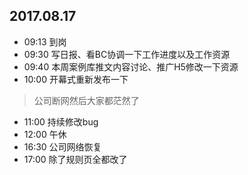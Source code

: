 ## 2017.08.17
* 09:13 到岗
* 09:30 写日报、看BC协调一下工作进度以及工作资源
* 09:40 本周案例库推文内容讨论、推广H5修改一下资源
* 10:00 开幕式重新发布一下
> 公司断网然后大家都茫然了
* 11:00 持续修改bug
* 12:00 午休
* 16:30 公司网络恢复
* 17:00 除了规则页全都改了


